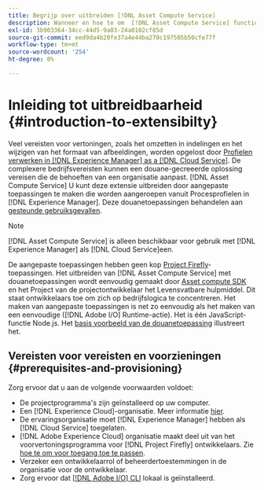```yaml
---
title: Begrijp over uitbreiden [!DNL Asset Compute Service]
description: Wanneer en hoe te om  [!DNL Asset Compute Service] functionaliteit uit te breiden om de verwerking van douaneactiva te doen.
exl-id: 3b903364-34cc-44d5-9a03-24a0102cf85d
source-git-commit: eed9da4b20fe37a4e44ba270c197505b50cfe77f
workflow-type: tm+mt
source-wordcount: '254'
ht-degree: 0%

---
```


# Inleiding tot uitbreidbaarheid {#introduction-to-extensibilty}

Veel vereisten voor vertoningen, zoals het omzetten in indelingen en het wijzigen van het formaat van afbeeldingen, worden opgelost door [Profielen verwerken in [!DNL Experience Manager] as a [!DNL Cloud Service]](https://experienceleague.adobe.com/docs/experience-manager-cloud-service/assets/asset-microservices-overview.html). De complexere bedrijfsvereisten kunnen een douane-gecreeerde oplossing vereisen die de behoeften van een organisatie aanpast. [!DNL Asset Compute Service] U kunt deze extensie uitbreiden door aangepaste toepassingen te maken die worden aangeroepen vanuit Procesprofielen in  [!DNL Experience Manager]. Deze douanetoepassingen behandelen aan [gesteunde gebruiksgevallen](https://experienceleague.adobe.com/docs/experience-manager-cloud-service/assets/manage/asset-microservices-configure-and-use.html).

>[!NOTE]
>
>[!DNL Asset Compute Service] is alleen beschikbaar voor gebruik met  [!DNL Experience Manager] als  [!DNL Cloud Service]een.

De aangepaste toepassingen hebben geen kop [Project Firefly](https://github.com/AdobeDocs/project-firefly)-toepassingen. Het uitbreiden van [!DNL Asset Compute Service] met douanetoepassingen wordt eenvoudig gemaakt door [Asset compute SDK](https://github.com/adobe/asset-compute-sdk) en het Project van de projectontwikkelaar het Levensvatbare hulpmiddel. Dit staat ontwikkelaars toe om zich op bedrijfslogica te concentreren. Het maken van aangepaste toepassingen is net zo eenvoudig als het maken van een eenvoudige ([!DNL Adobe I/O] Runtime-actie). Het is één JavaScript-functie Node.js. Het [basis voorbeeld van de douanetoepassing](https://github.com/adobe/asset-compute-example-workers/blob/master/projects/worker-basic/worker-basic.js) illustreert het.

## Vereisten voor vereisten en voorzieningen {#prerequisites-and-provisioning}

Zorg ervoor dat u aan de volgende voorwaarden voldoet:

* De projectprogramma&#39;s zijn geïnstalleerd op uw computer.
* Een [!DNL Experience Cloud]-organisatie. Meer informatie [hier](https://www.adobe.io/project-firefly/docs/getting_started/#acquire-access-and-credentials).
* De ervaringsorganisatie moet [!DNL Experience Manager] hebben als [!DNL Cloud Service] toegelaten.
* [!DNL Adobe Experience Cloud] organisatie maakt deel uit van het voorvertoningsprogramma voor  [!DNL Project Firefly] ontwikkelaars. Zie [hoe te om voor toegang toe te passen](https://www.adobe.io/project-firefly/docs/overview/getting_access/).
* Verzeker een ontwikkelaarrol of beheerdertoestemmingen in de organisatie voor de ontwikkelaar.
* Zorg ervoor dat [[!DNL Adobe I/O] CLI](https://github.com/adobe/aio-cli) lokaal is geïnstalleerd.

<!-- TBD for later:

* What all accesses and licenses are required?
* What all permissions are required to create, debug, and deploy custom applications?
* How do developers get access and provision the required apps?
* What is repository management?
* Anything on security and data transfer?
* What about handling personal or sensitive information?
* Custom application SLA is dependent on SLAs of various services it depends on.
* Document how the devs can get to know the KPIs of their custom applications. The KPIs are dependent on the performance at Adobe's side, amongst other things.
-->
